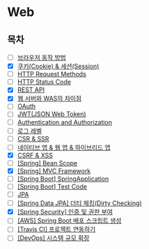 # Web

## 목차

* [ ] [브라우저 동작 방법]()
* [x] [쿠키(Cookie) & 세션(Session)](https://github.com/shunnnl/cs-study/blob/main/web/cookie%26session.md)
* [ ] [HTTP Request Methods]()
* [ ] [HTTP Status Code]()
* [X] [REST API](https://github.com/shunnnl/cs-study/blob/main/web/rest-api.md)
* [X] [웹 서버와 WAS의 차이점](https://github.com/shunnnl/cs-study/blob/main/web/web-server%26was.md)
* [ ] [OAuth]()
* [ ] [JWT(JSON Web Token)]()
* [ ] [Authentication and Authorization]()
* [ ] [로그 레벨]()
* [ ] [CSR & SSR]()
* [ ] [네이티브 앱 & 웹 앱 & 하이브리드 앱]()
* [X] [CSRF & XSS](https://github.com/shunnnl/cs-study/blob/main/web/CSRF%20%26%20XSS.md)
* [ ] [[Spring] Bean Scope]()
* [x] [[Spring] MVC Framework](https://github.com/shunnnl/cs-study/blob/main/web/mvc-framework.md)
* [ ] [[Spring Boot] SpringApplication]()
* [ ] [[Spring Boot] Test Code]()
* [ ] [JPA]()
* [ ] [[Spring Data JPA] 더티 체킹(Dirty Checking)]()
* [x] [[Spring Security] 인증 및 권한 부여](https://github.com/shunnnl/cs-study/blob/main/web/authentication-authorization.md)
* [ ] [[AWS] Spring Boot 배포 스크립트 생성]()
* [ ] [[Travis CI] 프로젝트 연동하기]()
* [ ] [[DevOps] 시스템 규모 확장]()
